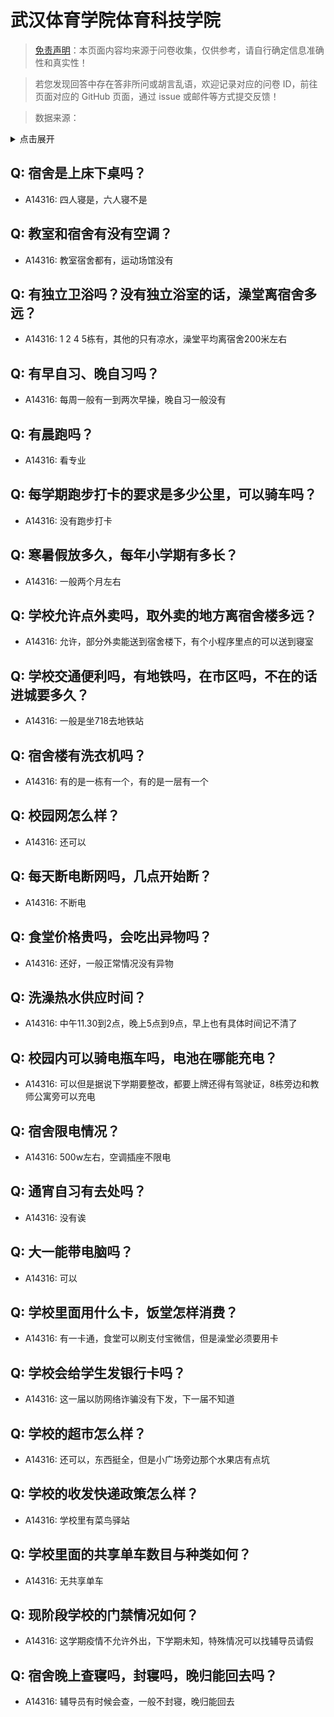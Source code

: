 # 武汉体育学院体育科技学院

> [免责声明](https://colleges.chat/#_3)：本页面内容均来源于问卷收集，仅供参考，请自行确定信息准确性和真实性！

> 若您发现回答中存在答非所问或胡言乱语，欢迎记录对应的问卷 ID，前往页面对应的 GitHub 页面，通过 issue 或邮件等方式提交反馈！

> 数据来源：

<details><summary>点击展开</summary>
<ul>
<li>A14316: 2366689088@qq.com (2022 年 07 月)</li>
</ul>
</details>

## Q: 宿舍是上床下桌吗？

- A14316: 四人寝是，六人寝不是

## Q: 教室和宿舍有没有空调？

- A14316: 教室宿舍都有，运动场馆没有

## Q: 有独立卫浴吗？没有独立浴室的话，澡堂离宿舍多远？

- A14316: 1 2 4 5栋有，其他的只有凉水，澡堂平均离宿舍200米左右

## Q: 有早自习、晚自习吗？

- A14316: 每周一般有一到两次早操，晚自习一般没有

## Q: 有晨跑吗？

- A14316: 看专业

## Q: 每学期跑步打卡的要求是多少公里，可以骑车吗？

- A14316: 没有跑步打卡

## Q: 寒暑假放多久，每年小学期有多长？

- A14316: 一般两个月左右

## Q: 学校允许点外卖吗，取外卖的地方离宿舍楼多远？

- A14316: 允许，部分外卖能送到宿舍楼下，有个小程序里点的可以送到寝室

## Q: 学校交通便利吗，有地铁吗，在市区吗，不在的话进城要多久？

- A14316: 一般是坐718去地铁站

## Q: 宿舍楼有洗衣机吗？

- A14316: 有的是一栋有一个，有的是一层有一个

## Q: 校园网怎么样？

- A14316: 还可以

## Q: 每天断电断网吗，几点开始断？

- A14316: 不断电

## Q: 食堂价格贵吗，会吃出异物吗？

- A14316: 还好，一般正常情况没有异物

## Q: 洗澡热水供应时间？

- A14316: 中午11.30到2点，晚上5点到9点，早上也有具体时间记不清了

## Q: 校园内可以骑电瓶车吗，电池在哪能充电？

- A14316: 可以但是据说下学期要整改，都要上牌还得有驾驶证，8栋旁边和教师公寓旁可以充电

## Q: 宿舍限电情况？

- A14316: 500w左右，空调插座不限电

## Q: 通宵自习有去处吗？

- A14316: 没有诶

## Q: 大一能带电脑吗？

- A14316: 可以

## Q: 学校里面用什么卡，饭堂怎样消费？

- A14316: 有一卡通，食堂可以刷支付宝微信，但是澡堂必须要用卡

## Q: 学校会给学生发银行卡吗？

- A14316: 这一届以防网络诈骗没有下发，下一届不知道

## Q: 学校的超市怎么样？

- A14316: 还可以，东西挺全，但是小广场旁边那个水果店有点坑

## Q: 学校的收发快递政策怎么样？

- A14316: 学校里有菜鸟驿站

## Q: 学校里面的共享单车数目与种类如何？

- A14316: 无共享单车

## Q: 现阶段学校的门禁情况如何？

- A14316: 这学期疫情不允许外出，下学期未知，特殊情况可以找辅导员请假

## Q: 宿舍晚上查寝吗，封寝吗，晚归能回去吗？

- A14316: 辅导员有时候会查，一般不封寝，晚归能回去

